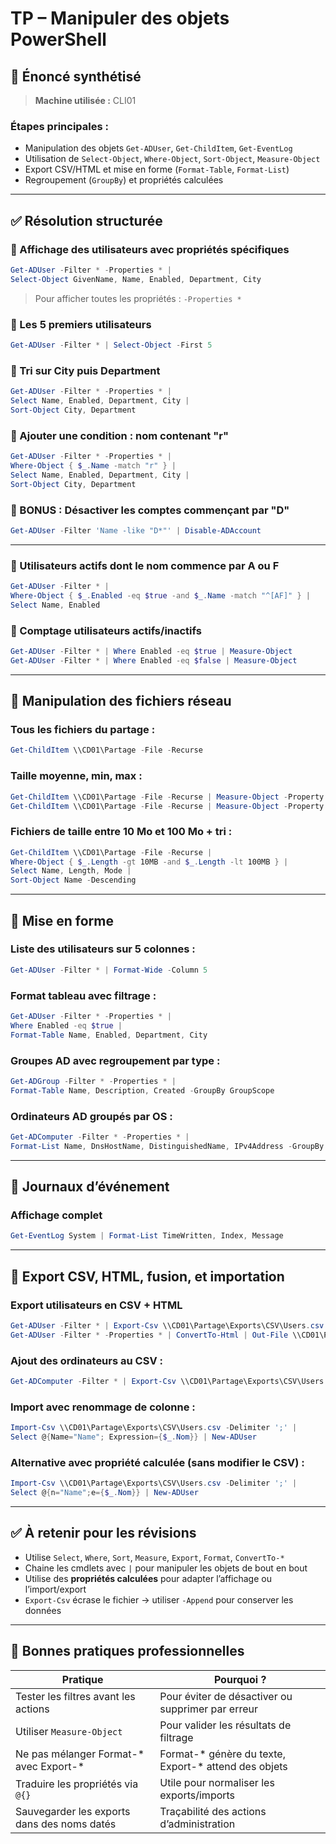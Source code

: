 # TP – Manipuler des objets PowerShell

## 📄 Énoncé synthétisé

> **Machine utilisée :** CLI01  

### Étapes principales :

- Manipulation des objets `Get-ADUser`, `Get-ChildItem`, `Get-EventLog`
- Utilisation de `Select-Object`, `Where-Object`, `Sort-Object`, `Measure-Object`
- Export CSV/HTML et mise en forme (`Format-Table`, `Format-List`)
- Regroupement (`GroupBy`) et propriétés calculées

---

## ✅ Résolution structurée

### 🔹 Affichage des utilisateurs avec propriétés spécifiques

```powershell
Get-ADUser -Filter * -Properties * |
Select-Object GivenName, Name, Enabled, Department, City
```

> Pour afficher toutes les propriétés : `-Properties *`

### 🔹 Les 5 premiers utilisateurs

```powershell
Get-ADUser -Filter * | Select-Object -First 5
```

### 🔹 Tri sur City puis Department

```powershell
Get-ADUser -Filter * -Properties * |
Select Name, Enabled, Department, City |
Sort-Object City, Department
```

### 🔹 Ajouter une condition : nom contenant "r"

```powershell
Get-ADUser -Filter * -Properties * |
Where-Object { $_.Name -match "r" } |
Select Name, Enabled, Department, City |
Sort-Object City, Department
```

### 🔹 BONUS : Désactiver les comptes commençant par "D"

```powershell
Get-ADUser -Filter 'Name -like "D*"' | Disable-ADAccount
```

---

### 🔹 Utilisateurs actifs dont le nom commence par A ou F

```powershell
Get-ADUser -Filter * |
Where-Object { $_.Enabled -eq $true -and $_.Name -match "^[AF]" } |
Select Name, Enabled
```

### 🔹 Comptage utilisateurs actifs/inactifs

```powershell
Get-ADUser -Filter * | Where Enabled -eq $true | Measure-Object
Get-ADUser -Filter * | Where Enabled -eq $false | Measure-Object
```

---

## 🔹 Manipulation des fichiers réseau

### Tous les fichiers du partage :

```powershell
Get-ChildItem \\CD01\Partage -File -Recurse
```

### Taille moyenne, min, max :

```powershell
Get-ChildItem \\CD01\Partage -File -Recurse | Measure-Object -Property Length -Average
Get-ChildItem \\CD01\Partage -File -Recurse | Measure-Object -Property Length -Minimum -Maximum
```

### Fichiers de taille entre 10 Mo et 100 Mo + tri :

```powershell
Get-ChildItem \\CD01\Partage -File -Recurse |
Where-Object { $_.Length -gt 10MB -and $_.Length -lt 100MB } |
Select Name, Length, Mode |
Sort-Object Name -Descending
```

---

## 🔹 Mise en forme

### Liste des utilisateurs sur 5 colonnes :

```powershell
Get-ADUser -Filter * | Format-Wide -Column 5
```

### Format tableau avec filtrage :

```powershell
Get-ADUser -Filter * -Properties * |
Where Enabled -eq $true |
Format-Table Name, Enabled, Department, City
```

### Groupes AD avec regroupement par type :

```powershell
Get-ADGroup -Filter * -Properties * |
Format-Table Name, Description, Created -GroupBy GroupScope
```

### Ordinateurs AD groupés par OS :

```powershell
Get-ADComputer -Filter * -Properties * |
Format-List Name, DnsHostName, DistinguishedName, IPv4Address -GroupBy OperatingSystem
```

---

## 🔹 Journaux d’événement

### Affichage complet

```powershell
Get-EventLog System | Format-List TimeWritten, Index, Message
```

---

## 🔹 Export CSV, HTML, fusion, et importation

### Export utilisateurs en CSV + HTML

```powershell
Get-ADUser -Filter * | Export-Csv \\CD01\Partage\Exports\CSV\Users.csv -Delimiter ';' -NoTypeInformation
Get-ADUser -Filter * -Properties * | ConvertTo-Html | Out-File \\CD01\Partage\Exports\CSV\Users.html
```

### Ajout des ordinateurs au CSV :

```powershell
Get-ADComputer -Filter * | Export-Csv \\CD01\Partage\Exports\CSV\Users.csv -Append -Delimiter ';' -Force
```

### Import avec renommage de colonne :

```powershell
Import-Csv \\CD01\Partage\Exports\CSV\Users.csv -Delimiter ';' |
Select @{Name="Name"; Expression={$_.Nom}} | New-ADUser
```

### Alternative avec propriété calculée (sans modifier le CSV) :

```powershell
Import-Csv \\CD01\Partage\Exports\CSV\Users.csv -Delimiter ';' |
Select @{n="Name";e={$_.Nom}} | New-ADUser
```

---

## ✅ À retenir pour les révisions

- Utilise `Select`, `Where`, `Sort`, `Measure`, `Export`, `Format`, `ConvertTo-*`
- Chaine les cmdlets avec `|` pour manipuler les objets de bout en bout
- Utilise des **propriétés calculées** pour adapter l’affichage ou l’import/export
- `Export-Csv` écrase le fichier → utiliser `-Append` pour conserver les données

---

## 📌 Bonnes pratiques professionnelles

|Pratique|Pourquoi ?|
|---|---|
|Tester les filtres avant les actions|Pour éviter de désactiver ou supprimer par erreur|
|Utiliser `Measure-Object`|Pour valider les résultats de filtrage|
|Ne pas mélanger Format-* avec Export-*|Format-* génère du texte, Export-* attend des objets|
|Traduire les propriétés via `@{}`|Utile pour normaliser les exports/imports|
|Sauvegarder les exports dans des noms datés|Traçabilité des actions d’administration|
